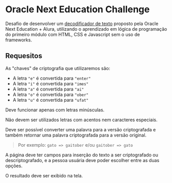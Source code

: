 # Oracle Next Education Challenge
Desafio de desenvolver um [decodificador de texto](https://www.alura.com.br/challenges/challenge-one-logica/sprint01-construa-decodificador-texto-com-javascript) proposto pela Oracle Next Education + Alura, utilizando o aprendizado em lógica de programação do primeiro módulo com HTML, CSS e Javascript sem o uso de frameworks.

## Requesitos
As "chaves" de criptografia que utilizaremos são:

* A letra `"e"` é convertida para `"enter"`
* A letra `"i"` é convertida para `"imes"`
* A letra `"a"` é convertida para `"ai"`
* A letra `"o"` é convertida para `"ober"`
* A letra `"u"` é convertida para `"ufat"`

Deve funcionar apenas com letras minúsculas.

Não devem ser utilizados letras com acentos nem caracteres especiais.

Deve ser possível converter uma palavra para a versão criptografada e também retornar uma palavra criptografada para a versão original.

>Por exemplo:
`gato => gaitober` e/ou `gaitober => gato`

A página deve ter campos para inserção do texto a ser criptografado ou descriptografado, e a pessoa usuária deve poder escolher entre as duas opções.

O resultado deve ser exibido na tela.